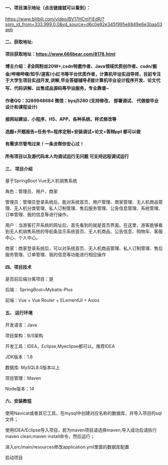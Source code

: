#### 一、项目演示地址（点击链接就可以看到）：

https://www.bilibili.com/video/BV17HCmYjEdR/?spm_id_from=333.999.0.0&vd_source=d6c0e92e345f995e8849e6e3baa03aeb
#### 二、获取地址:

#### 项目获取地址：https://www.666bear.com/8178.html

**博主介绍：✌全网粉丝20W+,csdn特邀作者、Java领域优质创作者、csdn/掘金/哔哩哔哩/知乎/道客/小红书等平台优质作者，计算机毕设实战导师，目前专注于大学生项目实战开发,讲解,毕业答疑辅导✌接计算机毕业设计程序开发、论文代写、代码讲解、出售成品源码等毕设服务，专业靠谱~**

#### 作者QQ：3289948684 微信：bysj5280 (支持修改、 部署调试、 代做接毕业设计和课程设计)

#### 接网站建设、小程序、H5、APP、各种系统、样式修改等

#### 选题+开题报告+任务书+程序定制+安装调试+论文+答辩ppt 都可以做

#### 有需求尽管甩过来！一条龙帮你安心过！

#### 所有项目以及源代码本人均调试运行无问题 可支持远程调试运行


#### 三、 项目介绍

基于SpringBoot Vue无人机销售系统

角色：管理员、用户、商家

 

管理员：管理员登录系统后，能对系统首页、用户管理、商家管理、无人机商品管理、无人机分类管理、私人订制管理、售后服务管理、公告信息管理、系统管理、订单管理、我的信息等进行操作。

用户：当游客打开系统的网址后，首先看到的就是首页界面。在这里，游客能够看到无人机销售系统的导航条显示系统首页、无人机商品、公告信息、购物车、客服中心、个人中心。

商家：商家登录系统后，可以对系统首页、无人机商品管理、私人订制管理、售后服务管理、订单管理、我的信息等功能进行相应操作

#### 四、项目技术

是否前后端分离项目：是

后端： SpringBoot+Mybatis-Plus

前端：Vue + Vue Router + ELementUI + Axios

#### 五、 运行环境

开发语言：Java

项目架构：B/S架构

开发工具：IDEA，Eclipse,Myeclipse都可以。推荐IDEA

JDK版本：1.8

数据库: MySQL8.0版本以上

项目管理：Maven

Node版本：14



#### 六、安装教程

使用Navicat或者其它工具，在mysql中创建对应名称的数据库，并导入项目的sql文件；

使用IDEA/Eclipse导入项目，若为maven项目请选择maven;导入成功后请执行maven clean;maven install命令，然后运行；

进入src/main/resources修改application.yml里面的数据库配置

启动项目

